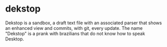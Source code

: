 # dekstop
Dekstop is a sandbox, a draft text file with an associated parser that shows an enhanced view and commits, with git, every update. The name "Dekstop" is a prank with brazilians that do not know how to speak Desktop.
